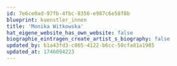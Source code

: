 ```yaml
---
id: 7e6ce0ad-97fb-4fbc-8356-e987c6e58f8b
blueprint: kuenstler_innen
title: 'Monika Witkowska'
hat_eigene_website_has_own_website: false
biographie_eintragen_create_artist_s_biography: false
updated_by: b1a43fd3-c865-4122-b6cc-50cfa81a1985
updated_at: 1746094223
---
```

